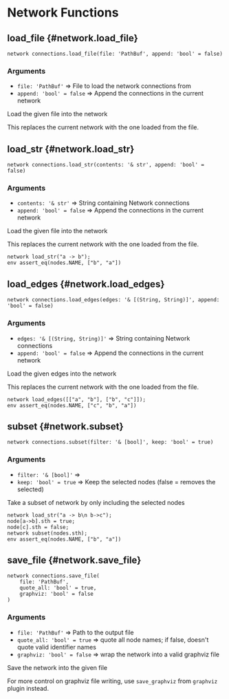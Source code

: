 # Network Functions
## load_file {#network.load_file}
```sig
network connections.load_file(file: 'PathBuf', append: 'bool' = false)
```

### Arguments
- `file: 'PathBuf'` => File to load the network connections from
- `append: 'bool' = false` => Append the connections in the current network

Load the given file into the network

This replaces the current network with the one loaded from the
file.
## load_str {#network.load_str}
```sig
network connections.load_str(contents: '& str', append: 'bool' = false)
```

### Arguments
- `contents: '& str'` => String containing Network connections
- `append: 'bool' = false` => Append the connections in the current network

Load the given file into the network

This replaces the current network with the one loaded from the
file.

```task
network load_str("a -> b");
env assert_eq(nodes.NAME, ["b", "a"])
```
## load_edges {#network.load_edges}
```sig
network connections.load_edges(edges: '& [(String, String)]', append: 'bool' = false)
```

### Arguments
- `edges: '& [(String, String)]'` => String containing Network connections
- `append: 'bool' = false` => Append the connections in the current network

Load the given edges into the network

This replaces the current network with the one loaded from the
file.

```task
network load_edges([["a", "b"], ["b", "c"]]);
env assert_eq(nodes.NAME, ["c", "b", "a"])
```
## subset {#network.subset}
```sig
network connections.subset(filter: '& [bool]', keep: 'bool' = true)
```

### Arguments
- `filter: '& [bool]'` => 
- `keep: 'bool' = true` => Keep the selected nodes (false = removes the selected)

Take a subset of network by only including the selected nodes
```task
network load_str("a -> b\n b->c");
node[a->b].sth = true;
node[c].sth = false;
network subset(nodes.sth);
env assert_eq(nodes.NAME, ["b", "a"])
```
## save_file {#network.save_file}
```sig
network connections.save_file(
    file: 'PathBuf',
    quote_all: 'bool' = true,
    graphviz: 'bool' = false
)
```

### Arguments
- `file: 'PathBuf'` => Path to the output file
- `quote_all: 'bool' = true` => quote all node names; if false, doesn't quote valid identifier names
- `graphviz: 'bool' = false` => wrap the network into a valid graphviz file

Save the network into the given file

For more control on graphviz file writing, use
`save_graphviz` from `graphviz` plugin instead.
